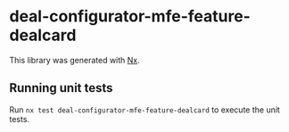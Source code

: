 # deal-configurator-mfe-feature-dealcard

This library was generated with [Nx](https://nx.dev).

## Running unit tests

Run `nx test deal-configurator-mfe-feature-dealcard` to execute the unit tests.
